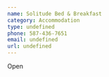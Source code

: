 ```yaml
---
name: Solitude Bed & Breakfast
category: Accommodation
type: undefined
phone: 587-436-7651
email: undefined
url: undefined
---
```


Open